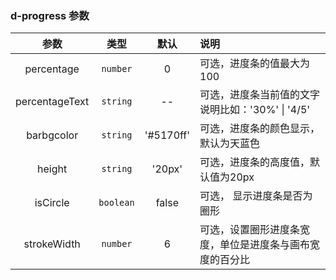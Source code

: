 ### d-progress 参数

| 参数            | 类型          | 默认        |   说明                 |
| :---------:     | :----------: | :---------: | :------------------------------------------|
| percentage      | `number`       | 0           | 可选，进度条的值最大为100 |
| percentageText  | `string`       | --      | 可选，进度条当前值的文字说明比如：'30%' \| '4/5' |
| barbgcolor      | `string`     | '#5170ff'     | 可选，进度条的颜色显示，默认为天蓝色 |
| height          | `string`       | '20px'        | 可选，进度条的高度值，默认值为20px |
| isCircle          | `boolean`       | false        | 可选， 显示进度条是否为圈形|
| strokeWidth          | `number`       | 6        |  可选，设置圈形进度条宽度，单位是进度条与画布宽度的百分比|
